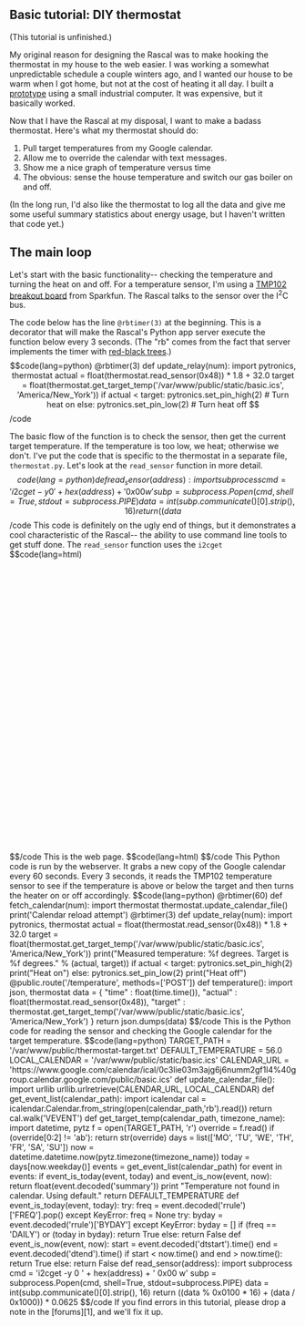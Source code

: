 ## Basic tutorial: DIY thermostat ##
(This tutorial is unfinished.)

My original reason for designing the Rascal was to make hooking the thermostat in my house to the web easier. I was working a somewhat unpredictable schedule a couple winters ago, and I wanted our house to be warm when I got home, but not at the cost of heating it all day. I built a [prototype][2] using a small industrial computer. It was expensive, but it basically worked.

Now that I have the Rascal at my disposal, I want to make a badass thermostat. Here's what my thermostat should do:

1. Pull target temperatures from my Google calendar.
2. Allow me to override the calendar with text messages.
3. Show me a nice graph of temperature versus time
4. The obvious: sense the house temperature and switch our gas boiler on and off.

(In the long run, I'd also like the thermostat to log all the data and give me some useful summary statistics about energy usage, but I haven't written that code yet.)

## The main loop ##

Let's start with the basic functionality-- checking the temperature and turning the heat on and off. For a temperature sensor, I'm using a [TMP102 breakout board][3] from Sparkfun. The Rascal talks to the sensor over the I<sup>2</sup>C bus.

The code below has the line <code>@rbtimer(3)</code> at the beginning. This is a decorator that will make the Rascal's Python app server execute the function below every 3 seconds. (The "rb" comes from the fact that server implements the timer with [red-black trees][4].)
$$code(lang=python)
@rbtimer(3)
def update_relay(num):
    import pytronics, thermostat
    actual = float(thermostat.read_sensor(0x48)) * 1.8 + 32.0
    target = float(thermostat.get_target_temp('/var/www/public/static/basic.ics', 'America/New_York'))
    if actual < target:
        pytronics.set_pin_high(2) # Turn heat on
    else:
        pytronics.set_pin_low(2)  # Turn heat off
$$/code

The basic flow of the function is to check the sensor, then get the current target temperature. If the temperature is too low, we heat; otherwise we don't. I've put the code that is specific to the thermostat in a separate file, <code>thermostat.py</code>. Let's look at the <code>read_sensor</code> function in more detail.
$$code(lang=python)
def read_sensor(address):
    import subprocess
    cmd = 'i2cget -y 0 ' + hex(address) + ' 0x00 w'
    subp = subprocess.Popen(cmd, shell=True, stdout=subprocess.PIPE)
    data = int(subp.communicate()[0].strip(), 16)
    return ((data % 0x0100 * 16) + (data / 0x1000)) * 0.0625
$$/code
This code is definitely on the ugly end of things, but it demonstrates a cool characteristic of the Rascal-- the ability to use command line tools to get stuff done. The <code>read_sensor</code> function uses the <code>i2cget</code>
$$code(lang=html)
<div id="chart1" style="height:500px;width:900px;"></div>
$$/code
This is the web page.
$$code(lang=html)
<script language="javascript" type="text/javascript">
chartOptions = {
    legend: {
        show: true,
        location: "se" },
    title: "Channel 0",
    series: [
        {label: "Actual temperature", lineWidth:3, showMarker:false},
        {label: "Target temperature", lineWidth:3, showMarker:false},
        {label: "Heater status", lineWidth:3, showMarker:false, fill: "true", fillAlpha: 0.5}
    ],
    axes: {
        xaxis: {
            label: "Time [seconds ago]",
            min: 0,
            max: 300,
            pad: 0 },
        yaxis: {
            label: "Temperature [F]",
            min: 60.0,
            max: 95.0 },
    },
    seriesColors: [ "#414243", "#08C239", "#CD2820" ]
};
a0 = new Array();
a1 = new Array();
a2 = new Array();
setInterval(function() {
    $.post("/temperature", function(response) {
        data = $.parseJSON(response);
        if(a0.length > chartOptions.axes.xaxis.max) {
            a0.pop();
            a1.pop();
            a2.pop();
        }
        actual = data.actual * 1.8 + 32.0
        threshold = data.target
        a0.unshift(actual);
        a1.unshift(threshold);
        if (actual < threshold) {
            a2.unshift(actual);
        } else {
            a2.unshift(0.0);
        }
        $.jqplot("chart1", [a0, a1, a2], chartOptions).replot();
    });
}, 1000);
</script>
$$/code
This Python code is run by the webserver. It grabs a new copy of the Google calendar every 60 seconds. Every 3 seconds, it reads the TMP102 temperature sensor to see if the temperature is above or below the target and then turns the heater on or off accordingly.
$$code(lang=python)
@rbtimer(60)
def fetch_calendar(num):
    import thermostat
    thermostat.update_calendar_file()
    print('Calendar reload attempt')
@rbtimer(3)
def update_relay(num):
    import pytronics, thermostat
    actual = float(thermostat.read_sensor(0x48)) * 1.8 + 32.0
    target = float(thermostat.get_target_temp('/var/www/public/static/basic.ics', 'America/New_York'))
    print("Measured temperature: %f degrees. Target is %f degrees." % (actual, target))
    if actual < target:
        pytronics.set_pin_high(2)
        print("Heat on")
    else:
        pytronics.set_pin_low(2)
        print("Heat off")
@public.route('/temperature', methods=['POST'])
def temperature():
    import json, thermostat
    data = {
        "time" : float(time.time()),
        "actual" : float(thermostat.read_sensor(0x48)),
        "target" : thermostat.get_target_temp('/var/www/public/static/basic.ics', 'America/New_York')
    }
    return json.dumps(data)
$$/code
This is the Python code for reading the sensor and checking the Google calendar for the target temperature.
$$code(lang=python)
TARGET_PATH = '/var/www/public/thermostat-target.txt'
DEFAULT_TEMPERATURE = 56.0
LOCAL_CALENDAR = '/var/www/public/static/basic.ics'
CALENDAR_URL = 'https://www.google.com/calendar/ical/0c3lie03m3ajg6j6numm2gf1l4%40group.calendar.google.com/public/basic.ics'
def update_calendar_file():
    import urllib
    urllib.urlretrieve(CALENDAR_URL, LOCAL_CALENDAR)
def get_event_list(calendar_path):
    import icalendar
    cal = icalendar.Calendar.from_string(open(calendar_path,'rb').read())
    return cal.walk('VEVENT')
def get_target_temp(calendar_path, timezone_name):
    import datetime, pytz
    f = open(TARGET_PATH, 'r')
    override = f.read()
    if (override[0:2] != 'ab'):
        return str(override)
    days = list(['MO', 'TU', 'WE', 'TH', 'FR', 'SA', 'SU'])
    now = datetime.datetime.now(pytz.timezone(timezone_name))
    today = days[now.weekday()]
    events = get_event_list(calendar_path)
    for event in events:
        if event_is_today(event, today) and event_is_now(event, now):
            return float(event.decoded('summary'))
    print "Temperature not found in calendar. Using default."
    return DEFAULT_TEMPERATURE
def event_is_today(event, today):
    try:
        freq = event.decoded('rrule')['FREQ'].pop()
    except KeyError:
        freq = None
    try:
        byday = event.decoded('rrule')['BYDAY']
    except KeyError:
        byday = []
    if (freq == 'DAILY') or (today in byday):
        return True
    else:
        return False
def event_is_now(event, now):
    start = event.decoded('dtstart').time()
    end = event.decoded('dtend').time()
    if start < now.time() and end > now.time():
        return True
    else:
        return False
def read_sensor(address):
    import subprocess
    cmd = 'i2cget -y 0 ' + hex(address) + ' 0x00 w'
    subp = subprocess.Popen(cmd, shell=True, stdout=subprocess.PIPE)
    data = int(subp.communicate()[0].strip(), 16)
    return ((data % 0x0100 * 16) + (data / 0x1000)) * 0.0625
$$/code
If you find errors in this tutorial, please drop a note in the [forums][1], and we'll fix it up.

[1]: /forum/
[2]: http://www.flickr.com/photos/pingswept/4361956125/in/photostream/
[3]: http://www.sparkfun.com/products/9418
[4]: http://en.wikipedia.org/wiki/Red%E2%80%93black_tree